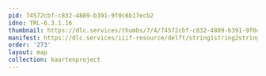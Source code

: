 ```yaml
---
pid: 74572cbf-c832-4889-b391-9f0c6b17ecb2
idno: TRL-6.3.1.16
thumbnail: https://dlc.services/thumbs/7/4/74572cbf-c832-4889-b391-9f0c6b17ecb2/full/400,339/0/default.jpg
manifest: https://dlc.services/iiif-resource/delft/string1string2string3/kaartenproject-2007/TRL-6.3.1.16
order: '273'
layout: map
collection: kaartenproject
---
```

